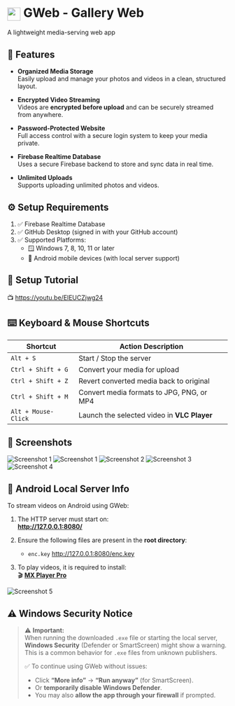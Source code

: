 <h1><img src="https://raw.githubusercontent.com/AntorPi314/GWeb/main/Screenshot/icon.svg" width="30" style="vertical-align: middle;"/> GWeb - Gallery Web</h1>

A lightweight media-serving web app

## 🌟 Features
- **Organized Media Storage**  
  Easily upload and manage your photos and videos in a clean, structured layout.

- **Encrypted Video Streaming**  
  Videos are **encrypted before upload** and can be securely streamed from anywhere.

- **Password-Protected Website**  
  Full access control with a secure login system to keep your media private.

- **Firebase Realtime Database**  
  Uses a secure Firebase backend to store and sync data in real time.

- **Unlimited Uploads**  
  Supports uploading unlimited photos and videos.



## ⚙️ Setup Requirements

1. ✅ Firebase Realtime Database  
2. ✅ GitHub Desktop (signed in with your GitHub account)  
3. ✅ Supported Platforms:
   - 🪟 Windows 7, 8, 10, 11 or later  
   - 🤖 Android mobile devices (with local server support)


## 🎥 Setup Tutorial

📺 <a href="https://youtu.be/ElEUCZjwg24" target="_blank">https://youtu.be/ElEUCZjwg24</a>



## ⌨️ Keyboard & Mouse Shortcuts

| Shortcut                | Action Description                                      |
|-------------------------|----------------------------------------------------------|
| `Alt + S`              | Start / Stop the server                                  |
| `Ctrl + Shift + G`     | Convert your media for upload                            |
| `Ctrl + Shift + Z`     | Revert converted media back to original                  |
| `Ctrl + Shift + M`     | Convert media formats to JPG, PNG, or MP4                |
| `Alt + Mouse-Click`    | Launch the selected video in **VLC Player**              |


## 📸 Screenshots

![Screenshot 1](https://raw.githubusercontent.com/AntorPi314/GWeb/main/Screenshot/s1.png)
![Screenshot 1](https://raw.githubusercontent.com/AntorPi314/GWeb/main/Screenshot/s1c.png)
![Screenshot 2](https://raw.githubusercontent.com/AntorPi314/GWeb/main/Screenshot/s2.jpg)
![Screenshot 3](https://raw.githubusercontent.com/AntorPi314/GWeb/main/Screenshot/s3.jpeg)
![Screenshot 4](https://raw.githubusercontent.com/AntorPi314/GWeb/main/Screenshot/s4.jpg)


## 📱 Android Local Server Info

To stream videos on Android using GWeb:

1. The HTTP server must start on:  
   **http://127.0.0.1:8080/**

2. Ensure the following files are present in the **root directory**:
   - `enc.key`  http://127.0.0.1:8080/enc.key

3. To play videos, it is required to install:  
   🎬 **[MX Player Pro](https://play.google.com/store/apps/details?id=com.mxtech.videoplayer.pro)**


![Screenshot 5](https://raw.githubusercontent.com/AntorPi314/GWeb/main/Screenshot/s5.png)



## ⚠️ Windows Security Notice

> ⚠️ **Important:**  
> When running the downloaded `.exe` file or starting the local server, **Windows Security** (Defender or SmartScreen) might show a warning.  
> This is a common behavior for `.exe` files from unknown publishers.  
>
> ✅ To continue using GWeb without issues:
> - Click **“More info”** → **“Run anyway”** (for SmartScreen).
> - Or **temporarily disable Windows Defender**.
> - You may also **allow the app through your firewall** if prompted.


